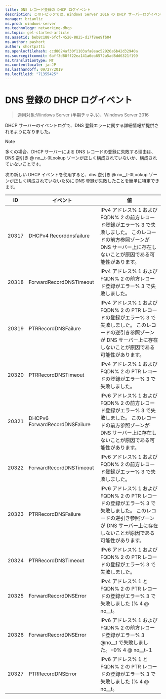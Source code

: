 ```yaml
---
title: DNS レコード登録の DHCP ログイベント
description: このトピックでは、Windows Server 2016 の DHCP サーバーログイベントについて説明します。
manager: brianlic
ms.prod: windows-server
ms.technology: networking-dhcp
ms.topic: get-started-article
ms.assetid: beb8c188-6fcf-4520-8825-d17f8ee9fb04
ms.author: pashort
author: shortpatti
ms.openlocfilehash: ccd8024af30f1103afa8eac52926a6b42d32940a
ms.sourcegitcommit: 6aff3d88ff22ea141a6ea6572a5ad8dd6321f199
ms.translationtype: MT
ms.contentlocale: ja-JP
ms.lasthandoff: 09/27/2019
ms.locfileid: "71355425"
---
```

# <a name="dhcp-logging-events-for-dns-registrations"></a>DNS 登録の DHCP ログイベント

>適用対象:Windows Server (半期チャネル)、Windows Server 2016

DHCP サーバーのイベントログで、DNS 登録エラーに関する詳細情報が提供されるようになりました。

>[!NOTE]
>多くの場合、DHCP サーバーによる DNS レコードの登録に失敗する理由は、DNS 逆引き @ no__t-0Lookup ゾーンが正しく構成されていないか、構成されていないことです。

次の新しい DHCP イベントを使用すると、dns 逆引き @ no__t-0Lookup ゾーンが正しく構成されていないために DNS 登録が失敗したことを簡単に特定できます。

|ID|イベント|値|
|-----|--------------------|--------------------------------------------------------|
|20317|DHCPv4 Recorddnsfailure|IPv4 アドレス% 1 および FQDN% 2 の前方レコード登録がエラー% 3 で失敗しました。 このレコードの前方参照ゾーンが DNS サーバー上に存在しないことが原因である可能性があります。|
|20318|ForwardRecordDNSTimeout|IPv4 アドレス% 1 および FQDN% 2 の前方レコード登録がエラー% 3 で失敗しました。|
|20319|PTRRecordDNSFailure|IPv4 アドレス% 1 および FQDN% 2 の PTR レコードの登録がエラー% 3 で失敗しました。 このレコードの逆引き参照ゾーンが DNS サーバー上に存在しないことが原因である可能性があります。|
|20320|PTRRecordDNSTimeout|IPv4 アドレス% 1 および FQDN% 2 の PTR レコードの登録がエラー% 3 で失敗しました。|
|20321|DHCPv6 ForwardRecordDNSFailure|IPv6 アドレス% 1 および FQDN% 2 の前方レコード登録がエラー% 3 で失敗しました。 このレコードの前方参照ゾーンが DNS サーバー上に存在しないことが原因である可能性があります。|
|20322|ForwardRecordDNSTimeout|IPv6 アドレス% 1 および FQDN% 2 の前方レコード登録がエラー% 3 で失敗しました。|
|20323|PTRRecordDNSFailure|IPv6 アドレス% 1 および FQDN% 2 の PTR レコードの登録がエラー% 3 で失敗しました。 このレコードの逆引き参照ゾーンが DNS サーバー上に存在しないことが原因である可能性があります。|
|20324|PTRRecordDNSTimeout|IPv6 アドレス% 1 および FQDN% 2 の PTR レコードの登録がエラー% 3 で失敗しました。|
|20325|ForwardRecordDNSError|IPv4 アドレス% 1 と FQDN% 2 の PTR レコードの登録がエラー% 3 で失敗しました \(% 4 @ no__t。|
|20326|ForwardRecordDNSError|IPv6 アドレス% 1 および FQDN% 2 の前方レコード登録がエラー% 3 @no__t で失敗しました。-0% 4 @ no__t-1|
|20327|PTRRecordDNSError|IPv6 アドレス% 1 と FQDN% 2 の PTR レコードの登録がエラー% 3 で失敗しました \(% 4 @ no__t。|

